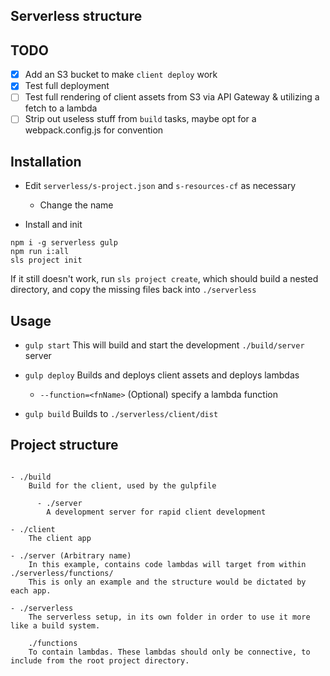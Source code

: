## Serverless structure

## TODO
- [x] Add an S3 bucket to make `client deploy` work
- [x] Test full deployment
- [ ] Test full rendering of client assets from S3 via API Gateway & utilizing a fetch to a lambda
- [ ] Strip out useless stuff from `build` tasks, maybe opt for a webpack.config.js for convention

## Installation
- Edit `serverless/s-project.json` and `s-resources-cf` as necessary
    - Change the name

- Install and init
```
npm i -g serverless gulp
npm run i:all
sls project init
```
If it still doesn't work, run `sls project create`, which should build a nested directory, and copy the missing files back into `./serverless`


## Usage
- `gulp start`
    This will build and start the development `./build/server` server

- `gulp deploy`
    Builds and deploys client assets and deploys lambdas
    - `--function=<fnName>` (Optional) specify a lambda function

- `gulp build`
    Builds to `./serverless/client/dist`

## Project structure
```

- ./build
    Build for the client, used by the gulpfile

      - ./server
        A development server for rapid client development

- ./client
    The client app

- ./server (Arbitrary name)
    In this example, contains code lambdas will target from within ./serverless/functions/
    This is only an example and the structure would be dictated by each app.

- ./serverless
    The serverless setup, in its own folder in order to use it more like a build system.

    ./functions
    To contain lambdas. These lambdas should only be connective, to include from the root project directory.

```
